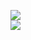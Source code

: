 [![](https://img.shields.io/badge/Made%20With-Github%20Spray-lightgrey.svg?style=for-the-badge&logo=github)](https://github.com/Annihil/github-spray#21795)  
[![](https://i.imgur.com/2DrTn0Z.gif)](https://github.com/Annihil/github-spray)